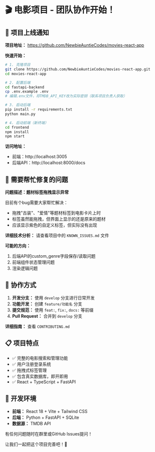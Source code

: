 # 🎬 电影项目 - 团队协作开始！

## 📢 项目上线通知

**项目地址：** https://github.com/NewbieAuntieCodes/movies-react-app

**快速开始：**
```bash
# 1. 克隆项目
git clone https://github.com/NewbieAuntieCodes/movies-react-app.git
cd movies-react-app

# 2. 配置后端
cd fastapi-backend
cp .env.example .env
# 编辑.env文件，将TMDB_API_KEY改为实际密钥（联系项目负责人获取）

# 3. 启动后端
pip install -r requirements.txt
python main.py

# 4. 启动前端（新终端）
cd frontend
npm install
npm start
```

**访问地址：**
- 前端：http://localhost:3005
- 后端API：http://localhost:8000/docs

## 🐛 需要帮忙修复的问题

**问题描述：题材标签拖拽显示异常**

目前有个bug需要大家帮忙解决：
- 拖拽"古装"、"爱情"等题材标签到电影卡片上时
- 标签虽然能拖拽，但界面上显示的还是原来的题材
- 应该显示紫色的自定义标签，但实际没有出现

**详细技术分析：** 请查看项目中的 `KNOWN_ISSUES.md` 文件

**可能的方向：**
1. 后端API的custom_genre字段保存/读取问题
2. 前端组件状态管理问题
3. 渲染逻辑问题

## 🤝 协作方式

1. **开发分支：** 使用 `develop` 分支进行日常开发
2. **功能开发：** 创建 `feature/功能名` 分支
3. **提交规范：** 使用 `feat:`, `fix:`, `docs:` 等前缀
4. **Pull Request：** 合并到 `develop` 分支

**详细指南：** 查看 `CONTRIBUTING.md`

## 📋 项目特点

- ✅ 完整的电影搜索和管理功能
- ✅ 用户注册登录系统
- ✅ 拖拽式标签管理
- ✅ 包含真实数据库，即开即用
- ✅ React + TypeScript + FastAPI

## 🔧 开发环境

- **前端：** React 18 + Vite + Tailwind CSS
- **后端：** Python + FastAPI + SQLite
- **数据源：** TMDB API

有任何问题随时在群里或GitHub Issues提问！

让我们一起把这个项目完善吧！🚀